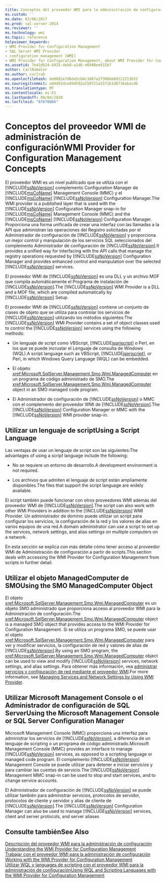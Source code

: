 ```yaml
---
title: Conceptos del proveedor WMI para la administración de configuración | Microsoft Docs
ms.custom: ''
ms.date: 03/06/2017
ms.prod: sql-server-2014
ms.reviewer: ''
ms.technology: wmi
ms.topic: reference
helpviewer_keywords:
- WMI Provider for Configuration Management
- SQL Server WMI Provider
- configuration management [WMI]
- WMI Provider for Configuration Management, about WMI Provider for Configuration Management
ms.assetid: 7e41db24-b915-4eb8-a1d6-e6948ee915b7
author: CarlRabeler
ms.author: carlrab
ms.openlocfilehash: be0682e7d6de5cb8c3d67a2f300bb89122213652
ms.sourcegitcommit: ad4d92dce894592a259721a1571b1d8736abacdb
ms.translationtype: MT
ms.contentlocale: es-ES
ms.lasthandoff: 08/04/2020
ms.locfileid: "87670866"
---
```

# <a name="wmi-provider-for-configuration-management-concepts"></a><span data-ttu-id="84bda-102">Conceptos del proveedor WMI de administración de configuración</span><span class="sxs-lookup"><span data-stu-id="84bda-102">WMI Provider for Configuration Management Concepts</span></span>
  <span data-ttu-id="84bda-103">El proveedor WMI es un nivel publicado que se utiliza con el [!INCLUDE[ssNoVersion](../../includes/ssnoversion-md.md)] complemento Configuration Manager de [!INCLUDE[msCoName](../../includes/msconame-md.md)] Management Console (MMC) y el [!INCLUDE[msCoName](../../includes/msconame-md.md)] [!INCLUDE[ssNoVersion](../../includes/ssnoversion-md.md)] Configuration Manager.</span><span class="sxs-lookup"><span data-stu-id="84bda-103">The WMI provider is a published layer that is used with the [!INCLUDE[ssNoVersion](../../includes/ssnoversion-md.md)] Configuration Manager snap-in for [!INCLUDE[msCoName](../../includes/msconame-md.md)] Management Console (MMC) and the [!INCLUDE[msCoName](../../includes/msconame-md.md)] [!INCLUDE[ssNoVersion](../../includes/ssnoversion-md.md)] Configuration Manager.</span></span> <span data-ttu-id="84bda-104">Proporciona una forma unificada de crear una interfaz con las llamadas a la API que administran las operaciones del Registro solicitadas por el Administrador de configuración de [!INCLUDE[ssNoVersion](../../includes/ssnoversion-md.md)] y proporciona un mejor control y manipulación de los servicios SQL seleccionados del complemento Administrador de configuración de [!INCLUDE[ssNoVersion](../../includes/ssnoversion-md.md)].</span><span class="sxs-lookup"><span data-stu-id="84bda-104">It provides a unified way for interfacing with the API calls that manage the registry operations requested by [!INCLUDE[ssNoVersion](../../includes/ssnoversion-md.md)] Configuration Manager and provides enhanced control and manipulation over the selected [!INCLUDE[ssNoVersion](../../includes/ssnoversion-md.md)] services.</span></span>  
  
 <span data-ttu-id="84bda-105">El proveedor WMI de [!INCLUDE[ssNoVersion](../../includes/ssnoversion-md.md)] es una DLL y un archivo MOF que compila automáticamente el Programa de instalación de [!INCLUDE[ssNoVersion](../../includes/ssnoversion-md.md)].</span><span class="sxs-lookup"><span data-stu-id="84bda-105">The [!INCLUDE[ssNoVersion](../../includes/ssnoversion-md.md)] WMI Provider is a DLL and a MOF file, which are compiled automatically by [!INCLUDE[ssNoVersion](../../includes/ssnoversion-md.md)] Setup.</span></span>  
  
 <span data-ttu-id="84bda-106">El proveedor WMI de [!INCLUDE[ssNoVersion](../../includes/ssnoversion-md.md)] contiene un conjunto de clases de objeto que se utiliza para controlar los servicios de [!INCLUDE[ssNoVersion](../../includes/ssnoversion-md.md)] utilizando los métodos siguientes:</span><span class="sxs-lookup"><span data-stu-id="84bda-106">The [!INCLUDE[ssNoVersion](../../includes/ssnoversion-md.md)] WMI Provider contains a set of object classes used to control the [!INCLUDE[ssNoVersion](../../includes/ssnoversion-md.md)] services using the following methods:</span></span>  
  
-   <span data-ttu-id="84bda-107">Un lenguaje de script como VBScript, [!INCLUDE[jsprjscript](../../includes/jsprjscript-md.md)] o Perl, en los que se puede incrustar el Lenguaje de consulta de Windows (WQL).</span><span class="sxs-lookup"><span data-stu-id="84bda-107">A script language such as VBScript, [!INCLUDE[jsprjscript](../../includes/jsprjscript-md.md)], or Perl, in which Windows Query Language (WQL) can be embedded.</span></span>  
  
-   <span data-ttu-id="84bda-108">El objeto <xref:Microsoft.SqlServer.Management.Smo.Wmi.ManagedComputer> en un programa de código administrado de SMO.</span><span class="sxs-lookup"><span data-stu-id="84bda-108">The <xref:Microsoft.SqlServer.Management.Smo.Wmi.ManagedComputer> object in an SMO managed code program.</span></span>  
  
-   <span data-ttu-id="84bda-109">El Administrador de configuración de [!INCLUDE[ssNoVersion](../../includes/ssnoversion-md.md)] o MMC con el complemento del proveedor WMI de [!INCLUDE[ssNoVersion](../../includes/ssnoversion-md.md)].</span><span class="sxs-lookup"><span data-stu-id="84bda-109">The [!INCLUDE[ssNoVersion](../../includes/ssnoversion-md.md)] Configuration Manager or MMC with the [!INCLUDE[ssNoVersion](../../includes/ssnoversion-md.md)] WMI provider snap-in.</span></span>  
  
## <a name="using-a-script-language"></a><span data-ttu-id="84bda-110">Utilizar un lenguaje de script</span><span class="sxs-lookup"><span data-stu-id="84bda-110">Using a Script Language</span></span>  
 <span data-ttu-id="84bda-111">Las ventajas de usar un lenguaje de script son las siguientes:</span><span class="sxs-lookup"><span data-stu-id="84bda-111">The advantages of using a script language include the following:</span></span>  
  
-   <span data-ttu-id="84bda-112">No se requiere un entorno de desarrollo.</span><span class="sxs-lookup"><span data-stu-id="84bda-112">A development environment is not required.</span></span>  
  
-   <span data-ttu-id="84bda-113">Los archivos que admiten el lenguaje de script están ampliamente disponibles.</span><span class="sxs-lookup"><span data-stu-id="84bda-113">The files that support the script language are widely available.</span></span>  
  
 <span data-ttu-id="84bda-114">El script también puede funcionar con otros proveedores WMI además del proveedor WMI de [!INCLUDE[ssNoVersion](../../includes/ssnoversion-md.md)].</span><span class="sxs-lookup"><span data-stu-id="84bda-114">The script can also work with other WMI Providers in addition to the [!INCLUDE[ssNoVersion](../../includes/ssnoversion-md.md)] WMI Provider.</span></span> <span data-ttu-id="84bda-115">Un administrador de dominio puede utilizar un script para configurar los servicios, la configuración de la red y los valores de alias en varios equipos de una red.</span><span class="sxs-lookup"><span data-stu-id="84bda-115">A domain administrator can use a script to set up the services, network settings, and alias settings on multiple computers on a network.</span></span>  
  
 <span data-ttu-id="84bda-116">En esta sección se explica con más detalle cómo tener acceso al proveedor WMI de Administración de configuración a partir de scripts.</span><span class="sxs-lookup"><span data-stu-id="84bda-116">This section deals with accessing the WMI Provider for Configuration Management from scripts in further detail.</span></span>  
  
## <a name="using-the-smo-managedcomputer-object"></a><span data-ttu-id="84bda-117">Utilizar el objeto ManagedComputer de SMO</span><span class="sxs-lookup"><span data-stu-id="84bda-117">Using the SMO ManagedComputer Object</span></span>  
 <span data-ttu-id="84bda-118">El objeto <xref:Microsoft.SqlServer.Management.Smo.Wmi.ManagedComputer> es un objeto SMO administrado que proporciona acceso al proveedor WMI para la Administración de configuración.</span><span class="sxs-lookup"><span data-stu-id="84bda-118">The <xref:Microsoft.SqlServer.Management.Smo.Wmi.ManagedComputer> object is a managed SMO object that provides access to the WMI Provider for Configuration Management.</span></span> <span data-ttu-id="84bda-119">Si se utiliza un programa SMO, se puede usar el objeto <xref:Microsoft.SqlServer.Management.Smo.Wmi.ManagedComputer> para ver y modificar servicios, la configuración de red y valores de alias de [!INCLUDE[ssNoVersion](../../includes/ssnoversion-md.md)].</span><span class="sxs-lookup"><span data-stu-id="84bda-119">By using an SMO program, the <xref:Microsoft.SqlServer.Management.Smo.Wmi.ManagedComputer> object can be used to view and modify [!INCLUDE[ssNoVersion](../../includes/ssnoversion-md.md)] services, network settings, and alias settings.</span></span> <span data-ttu-id="84bda-120">Para obtener más información, vea [administrar servicios y configuración de red mediante el proveedor WMI](../server-management-objects-smo/tasks/managing-services-and-network-settings-by-using-wmi-provider.md).</span><span class="sxs-lookup"><span data-stu-id="84bda-120">For more information, see [Managing Services and Network Settings by Using WMI Provider](../server-management-objects-smo/tasks/managing-services-and-network-settings-by-using-wmi-provider.md).</span></span>  
  
## <a name="using-the-microsoft-management-console-or-sql-server-configuration-manager"></a><span data-ttu-id="84bda-121">Utilizar Microsoft Management Console o el Administrador de configuración de SQL Server</span><span class="sxs-lookup"><span data-stu-id="84bda-121">Using the Microsoft Management Console or SQL Server Configuration Manager</span></span>  
 <span data-ttu-id="84bda-122">Microsoft Management Console (MMC) proporciona una interfaz para administrar los servicios de [!INCLUDE[ssNoVersion](../../includes/ssnoversion-md.md)], a diferencia de un lenguaje de scripting o un programa de código administrado.</span><span class="sxs-lookup"><span data-stu-id="84bda-122">Microsoft Management Console (MMC) provides an interface to manage [!INCLUDE[ssNoVersion](../../includes/ssnoversion-md.md)] services, as opposed to a scripting language or managed code program.</span></span> <span data-ttu-id="84bda-123">El complemento [!INCLUDE[ssNoVersion](../../includes/ssnoversion-md.md)] Management Console se puede utilizar para detener e iniciar servicios y para cambiar las cuentas de servicio.</span><span class="sxs-lookup"><span data-stu-id="84bda-123">The [!INCLUDE[ssNoVersion](../../includes/ssnoversion-md.md)] Management MMC snap-in can be used to stop and start services, and to change service accounts.</span></span>  
  
 <span data-ttu-id="84bda-124">El Administrador de configuración de [!INCLUDE[ssNoVersion](../../includes/ssnoversion-md.md)] se puede utilizar también para administrar servicios, protocolos de servidor, protocolos de cliente y servidor y alias de cliente de [!INCLUDE[ssNoVersion](../../includes/ssnoversion-md.md)].</span><span class="sxs-lookup"><span data-stu-id="84bda-124">The [!INCLUDE[ssNoVersion](../../includes/ssnoversion-md.md)] Configuration Manager can also be used to manage [!INCLUDE[ssNoVersion](../../includes/ssnoversion-md.md)] services, client and server protocols, and server aliases</span></span>  
  
## <a name="see-also"></a><span data-ttu-id="84bda-125">Consulte también</span><span class="sxs-lookup"><span data-stu-id="84bda-125">See Also</span></span>  
 <span data-ttu-id="84bda-126">[Descripción del proveedor WMI para la administración de configuración](understanding-the-wmi-provider-for-configuration-management.md) </span><span class="sxs-lookup"><span data-stu-id="84bda-126">[Understanding the WMI Provider for Configuration Management](understanding-the-wmi-provider-for-configuration-management.md) </span></span>  
 <span data-ttu-id="84bda-127">[Trabajar con el proveedor WMI para la administración de configuración](working-with-the-wmi-provider-for-configuration-management.md) </span><span class="sxs-lookup"><span data-stu-id="84bda-127">[Working with the WMI Provider for Configuration Management](working-with-the-wmi-provider-for-configuration-management.md) </span></span>  
 [<span data-ttu-id="84bda-128">Utilizar WQL y languages de scripting con el proveedor WMI para la administración de configuración</span><span class="sxs-lookup"><span data-stu-id="84bda-128">Using WQL and Scripting Languages with the WMI Provider for Configuration Management</span></span>](using-wql-and-scripting-languages-with-the-wmi-provider.md)  
  
  
